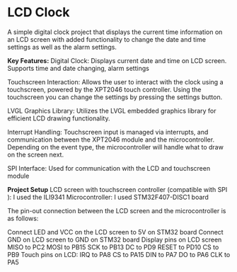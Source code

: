 # LCD Clock 
A simple digital clock project that displays the current time information on an LCD screen with added functionality to change the date and time settings as well as the alarm settings. 

__Key Features:__
Digital Clock: Displays current date and time on LCD screen. Supports time and date changing, alarm settings


Touchscreen Interaction: Allows the user to interact with the clock using a touchscreen, powered by the XPT2046 touch controller. Using the touchscreen you can change the settings by pressing the settings button. 


LVGL Graphics Library: Utilizes the LVGL embedded graphics library for efficient LCD drawing functionality.


Interrupt Handling: Touchscreen input is managed via interrupts, and communication between the XPT2046 module and the microcontroller. Depending on the event type, the microcontroller will handle what to draw on the screen next. 


SPI Interface: Used for communication with the LCD and touchscreen module

__Project Setup__
LCD screen with touchscreen controller (compatible with SPI ): I used the ILI9341 
Microcontroller: I used STM32F407-DISC1 board 


The pin-out connection between the LCD screen and the microcontroller is as follows:

  Connect LED and VCC on the LCD screen to 5V on STM32 board
  Connect GND on LCD screen to GND on STM32 board 
  Display pins on LCD screen
  MISO to PC2
  MOSI to PB15
  SCK to PB13 
  DC to PD9
  RESET to PD10
  CS to PB9 
  Touch pins on LCD:
  IRQ to PA8
  CS to PA15
  DIN to PA7
  DO to PA6
  CLK to PA5


